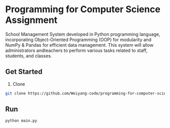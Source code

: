 # Programming for Computer Science Assignment
School Management System developed in Python programming language, incorporating Object-Oriented Programming (OOP) for modularity and
NumPy & Pandas for efficient data management. This system will allow administrators andteachers to perform various tasks related to staff, students, and classes.

## Get Started
1. Clone
```bash
git clone https://github.com/Weiyang-code/programming-for-computer-science-assignment.git
```
## Run
```shell
python main.py
```

   
